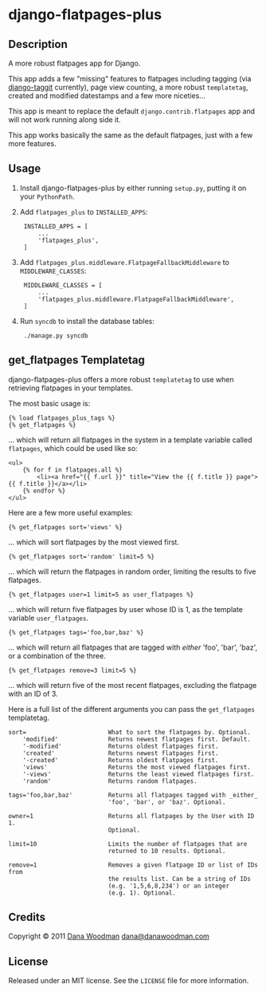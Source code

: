 # django-flatpages-plus

## Description

A more robust flatpages app for Django.

This app adds a few "missing" features to flatpages including tagging (via [django-taggit][] currently), page view counting, a more robust `templatetag`, created and modified datestamps and a few more niceties... 

This app is meant to replace the default `django.contrib.flatpages` app and will not work running along side it.

This app works basically the same as the default flatpages, just with a few more features.


## Usage

1. Install django-flatpages-plus by either running `setup.py`, putting it on your `PythonPath`.

1. Add `flatpages_plus` to `INSTALLED_APPS`:

        INSTALLED_APPS = [
            ...
            'flatpages_plus',
        ]

1. Add `flatpages_plus.middleware.FlatpageFallbackMiddleware` to `MIDDLEWARE_CLASSES`:

        MIDDLEWARE_CLASSES = [
            ...
            'flatpages_plus.middleware.FlatpageFallbackMiddleware',
        ]

1. Run `syncdb` to install the database tables:

        ./manage.py syncdb

## get_flatpages Templatetag

django-flatpages-plus offers a more robust `templatetag` to use when retrieving flatpages in your templates.

The most basic usage is:

    {% load flatpages_plus_tags %}
    {% get_flatpages %}

... which will return all flatpages in the system in a template variable called `flatpages`, which could be used like so:

    <ul>
        {% for f in flatpages.all %}
            <li><a href="{{ f.url }}" title="View the {{ f.title }} page">{{ f.title }}</a></li>
        {% endfor %}
    </ul>

Here are a few more useful examples:

    {% get_flatpages sort='views' %}

... which will sort flatpages by the most viewed first.

    {% get_flatpages sort='random' limit=5 %}

... which will return the flatpages in random order, limiting the results to five flatpages.

    {% get_flatpages user=1 limit=5 as user_flatpages %}

... which will return five flatpages by user whose ID is 1, as the template variable `user_flatpages`.

    {% get_flatpages tags='foo,bar,baz' %}

... which will return all flatpages that are tagged with *either* 'foo', 'bar', 'baz', or a combination of the three.

    {% get_flatpages remove=3 limit=5 %}

... which will return five of the most recent flatpages, excluding the flatpage with an ID of 3.

Here is a full list of the different arguments you can pass the `get_flatpages` templatetag.

    sort=                       What to sort the flatpages by. Optional.
        'modified'              Returns newest flatpages first. Default.
        '-modified'             Returns oldest flatpages first.
        'created'               Returns newest flatpages first.
        '-created'              Returns oldest flatpages first.
        'views'                 Returns the most viewed flatpages first.
        '-views'                Returns the least viewed flatpages first.
        'random'                Returns random flatpages.

    tags='foo,bar,baz'          Returns all flatpages tagged with _either_      
                                'foo', 'bar', or 'baz'. Optional.

    owner=1                     Returns all flatpages by the User with ID 1. 
                                Optional.

    limit=10                    Limits the number of flatpages that are 
                                returned to 10 results. Optional.

    remove=1                    Removes a given flatpage ID or list of IDs from
                                the results list. Can be a string of IDs 
                                (e.g. '1,5,6,8,234') or an integer 
                                (e.g. 1). Optional.


## Credits

Copyright &copy; 2011 [Dana Woodman][] <dana@danawoodman.com>


## License

Released under an MIT license. See the `LICENSE` file for more information.


[django-taggit]: https://github.com/alex/django-taggit "View django-taggit on GitHub"
[Dana Woodman]: http://www.danawoodman.com/ "View Dana's website"
